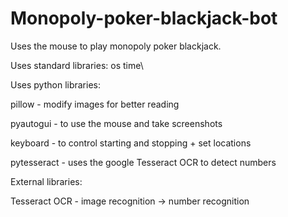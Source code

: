 # Monopoly-poker-blackjack-bot
Uses the mouse to play monopoly poker blackjack.


Uses standard libraries:
os
time\


Uses python libraries:

pillow - modify images for better reading

pyautogui - to use the mouse and take screenshots

keyboard - to control starting and stopping + set locations

pytesseract - uses the google Tesseract OCR to detect numbers


External libraries:

Tesseract OCR - image recognition -> number recognition
